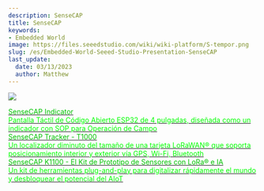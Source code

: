 ```yaml
---
description: SenseCAP
title: SenseCAP
keywords:
- Embedded World
image: https://files.seeedstudio.com/wiki/wiki-platform/S-tempor.png
slug: /es/Embedded-World-Seeed-Studio-Presentation-SenseCAP
last_update:
  date: 03/13/2023
  author: Matthew
---
```


![](https://www.seeedstudio.com/blog/wp-content/uploads/2023/03/sensor@2x.png)

<div class="embedded_world_container">
    <a class="embedded_world_item" style={{textAlign: 'center'}} href="https://www.seeedstudio.com/make_sense_from_the_true_wild.html">
            <div class="embedded_world_title" style={{textAlign: 'center'}}><font color={'8DC215'} size={"6"}>SenseCAP Indicator</font></div>
            <div class="embedded_world_title" style={{textAlign: 'center'}}><font color={'FFFFFF'} size={"3"}>Pantalla Táctil de Código Abierto ESP32 de 4 pulgadas, diseñada como un indicador con SOP para Operación de Campo </font></div>
    </a>
</div>

<div class="embedded_world_container">
    <a class="embedded_world_item" style={{textAlign: 'center'}} href="https://www.seeedstudio.com/make_sense_from_the_true_wild.html">
            <div class="embedded_world_title" style={{textAlign: 'center'}}><font color={'8DC215'} size={"6"}>SenseCAP Tracker - T1000</font></div>
            <div class="embedded_world_title" style={{textAlign: 'center'}}><font color={'FFFFFF'} size={"3"}>Un localizador diminuto del tamaño de una tarjeta LoRaWAN® que soporta posicionamiento interior y exterior vía GPS, Wi-Fi, Bluetooth </font></div>
    </a>
</div>

<div class="embedded_world_container">
    <a class="embedded_world_item" style={{textAlign: 'center'}} href="/es/K1100-Getting-Started">
            <div class="embedded_world_title" style={{textAlign: 'center'}}><font color={'8DC215'} size={"5"}>SenseCAP K1100 - El Kit de Prototipo de Sensores con LoRa® e IA</font></div>
            <div class="embedded_world_title" style={{textAlign: 'center'}}><font color={'FFFFFF'} size={"3"}>Un kit de herramientas plug-and-play para digitalizar rápidamente el mundo y desbloquear el potencial del AIoT </font></div>
    </a>
</div>

